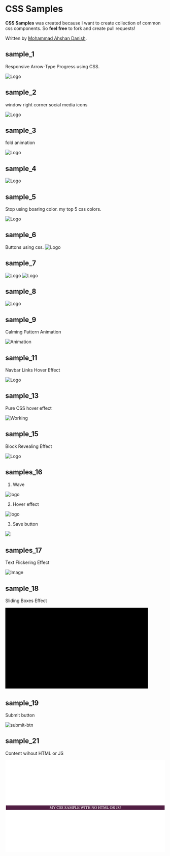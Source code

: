 # CSS Samples

**CSS Samples** was created because I want to create collection of common css components. So **feel free** to fork and create pull requests!

Written by [Mohammad Ahshan Danish](https://github.com/mailtodanish).

## sample_1

Responsive Arrow-Type Progress using CSS.

![Logo](https://github.com/mailtodanish/CSS-Samples/blob/main/CSS_SAMPLE_1/img/CPT2203092336-841x116.gif)

## sample_2

window right corner social media icons

![Logo](https://github.com/mailtodanish/CSS-Samples/blob/main/CSS_SAMPLE_2/img/CPT2203101616-245x473.gif)

## sample_3

fold animation

![Logo](https://github.com/mailtodanish/CSS-Samples/blob/main/CSS_SAMPLE_3/img/CPT2206160842-1048x212.gif)

## sample_4

![Logo](https://github.com/mailtodanish/CSS-Samples/blob/main/CSS_SAMPLE_4/img/CPT2208032032-230x102.gif)

## sample_5

Stop using boaring color. my top 5 css colors.

![Logo](https://github.com/mailtodanish/CSS-Samples/blob/main/CSS_SAMPLE_5/img/color.png)

## sample_6

Buttons using css.
![Logo](https://github.com/mailtodanish/CSS-Samples/blob/main/CSS_SAMPLE_6/img/CPT2210071956-567x125.gif)

## sample_7

![Logo](https://github.com/mailtodanish/CSS-Samples/blob/main/CSS_SAMPLE_7/img/CPT2210071952-751x130.gif)
![Logo](https://github.com/mailtodanish/CSS-Samples/blob/main/CSS_SAMPLE_7/img/CPT2210071953-204x673.gif)

## sample_8

![Logo](https://github.com/mailtodanish/CSS-Samples/blob/main/CSS_SAMPLE_8/img/img.gif)

## sample_9

Calming Pattern Animation

![Animation](https://github.com/void-hr/CSS-Samples/blob/main/CSS_SAMPLE_9/image/img.gif)

## sample_11

Navbar Links Hover Effect

![Logo](https://github.com/hemani-gajjar/CSS-Samples/blob/main/CSS_SAMPLE_11/NavbarLinksHoverEffect.gif)

## sample_13

Pure CSS hover effect

![Working](./CSS_SAMPLE_13/image/CSS%20Hover%20effect%20and%2023%20more%20pages%20-%20Personal%20-%20Microsoft_%20Edge%202022-10-10%2017-03-16.gif)

## sample_15

Block Revealing Effect

![Logo](https://github.com/mokshkori/CSS-Samples/blob/main/CSS_SAMPLE_15/block_revealing_effect.gif)

## samples_16

1. Wave

![logo](https://github.com/Koustavjr/CSS-Samples/blob/main/CSS_SAMPLE_16/wave.gif) 

2. Hover effect

![logo](https://github.com/Koustavjr/CSS-Samples/blob/main/CSS_SAMPLE_16/hover_effect.gif)

3. Save button

![](https://github.com/Koustavjr/CSS-Samples/blob/main/CSS_SAMPLE_16/savebutton.gif)

## samples_17

Text Flickering Effect

![Image](https://github.com/Minkyeong-Ko/CSS-Samples/blob/CSS_SAMPLE_17/CSS_SAMPLE%2017/text_flickering_effect.gif)

## sample_18

Sliding Boxes Effect

![Logo](https://github.com/25011908vardhan/CSS-Samples/blob/cssSamp/CSS_SAMPLE_18/slidingBoxes.gif)

## sample_19

Submit button

![submit-btn](https://user-images.githubusercontent.com/8525721/197025932-646bcc78-7435-4342-842d-1184a35cde25.gif)

## sample_21

Content wihout HTML or JS

![Logo](https://github.com/SnehaNarendran01071998/CSS-Samples/blob/CSS_SAMPLE_NO_HTML/CSS_SAMPLE_21/img/Screenshot%202022-10-25%20at%208.35.26%20AM.png)

